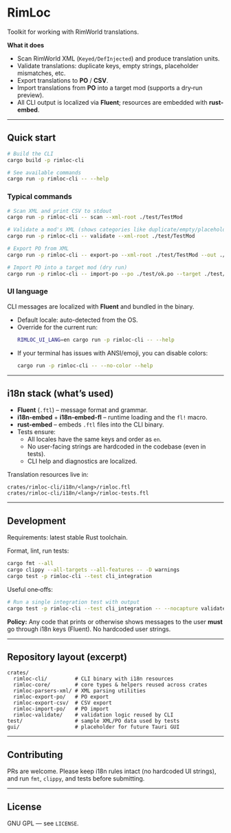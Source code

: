 

# RimLoc

Toolkit for working with RimWorld translations.

**What it does**

- Scan RimWorld XML (`Keyed/DefInjected`) and produce translation units.
- Validate translations: duplicate keys, empty strings, placeholder mismatches, etc.
- Export translations to **PO** / **CSV**.
- Import translations from **PO** into a target mod (supports a dry‑run preview).
- All CLI output is localized via **Fluent**; resources are embedded with **rust-embed**.

---

## Quick start

```bash
# Build the CLI
cargo build -p rimloc-cli

# See available commands
cargo run -p rimloc-cli -- --help
```

### Typical commands

```bash
# Scan XML and print CSV to stdout
cargo run -p rimloc-cli -- scan --xml-root ./test/TestMod

# Validate a mod's XML (shows categories like duplicate/empty/placeholder-check)
cargo run -p rimloc-cli -- validate --xml-root ./test/TestMod

# Export PO from XML
cargo run -p rimloc-cli -- export-po --xml-root ./test/TestMod --out ./test/out.po

# Import PO into a target mod (dry run)
cargo run -p rimloc-cli -- import-po --po ./test/ok.po --target ./test/TestMod --dry-run
```

### UI language

CLI messages are localized with **Fluent** and bundled in the binary.

- Default locale: auto-detected from the OS.
- Override for the current run:
  ```bash
  RIMLOC_UI_LANG=en cargo run -p rimloc-cli -- --help
  ```
- If your terminal has issues with ANSI/emoji, you can disable colors:
  ```bash
  cargo run -p rimloc-cli -- --no-color --help
  ```

---

## i18n stack (what’s used)

- **Fluent** (`.ftl`) – message format and grammar.
- **i18n-embed** + **i18n-embed-fl** – runtime loading and the `fl!` macro.
- **rust-embed** – embeds `.ftl` files into the CLI binary.
- Tests ensure:
  - All locales have the same keys and order as `en`.
  - No user-facing strings are hardcoded in the codebase (even in tests).
  - CLI help and diagnostics are localized.

Translation resources live in:

```
crates/rimloc-cli/i18n/<lang>/rimloc.ftl
crates/rimloc-cli/i18n/<lang>/rimloc-tests.ftl
```

---

## Development

Requirements: latest stable Rust toolchain.

Format, lint, run tests:

```bash
cargo fmt --all
cargo clippy --all-targets --all-features -- -D warnings
cargo test -p rimloc-cli --test cli_integration
```

Useful one‑offs:

```bash
# Run a single integration test with output
cargo test -p rimloc-cli --test cli_integration -- --nocapture validate_detects_issues_in_bad_xml
```

**Policy:** Any code that prints or otherwise shows messages to the user **must** go through i18n keys (Fluent). No hardcoded user strings.

---

## Repository layout (excerpt)

```
crates/
  rimloc-cli/         # CLI binary with i18n resources
  rimloc-core/        # core types & helpers reused across crates
  rimloc-parsers-xml/ # XML parsing utilities
  rimloc-export-po/   # PO export
  rimloc-export-csv/  # CSV export
  rimloc-import-po/   # PO import
  rimloc-validate/    # validation logic reused by CLI
test/                 # sample XML/PO data used by tests
gui/                  # placeholder for future Tauri GUI
```

---

## Contributing

PRs are welcome. Please keep i18n rules intact (no hardcoded UI strings), and run `fmt`, `clippy`, and tests before submitting.

---

## License

GNU GPL — see `LICENSE`.